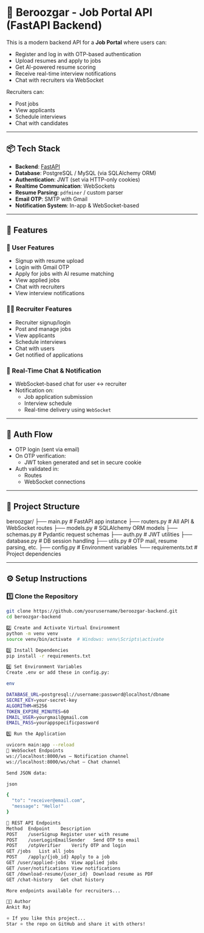 # 💼 Beroozgar - Job Portal API (FastAPI Backend)

This is a modern backend API for a **Job Portal** where users can:
- Register and log in with OTP-based authentication
- Upload resumes and apply to jobs
- Get AI-powered resume scoring
- Receive real-time interview notifications
- Chat with recruiters via WebSocket

Recruiters can:
- Post jobs
- View applicants
- Schedule interviews
- Chat with candidates

---

## 📦 Tech Stack

- **Backend**: [FastAPI](https://fastapi.tiangolo.com/)
- **Database**: PostgreSQL / MySQL (via SQLAlchemy ORM)
- **Authentication**: JWT (set via HTTP-only cookies)
- **Realtime Communication**: WebSockets
- **Resume Parsing**: `pdfminer` / custom parser
- **Email OTP**: SMTP with Gmail
- **Notification System**: In-app & WebSocket-based

---

## 🚀 Features

### 👤 User Features
- Signup with resume upload
- Login with Gmail OTP
- Apply for jobs with AI resume matching
- View applied jobs
- Chat with recruiters
- View interview notifications

### 🧑‍💼 Recruiter Features
- Recruiter signup/login
- Post and manage jobs
- View applicants
- Schedule interviews
- Chat with users
- Get notified of applications

### 💬 Real-Time Chat & Notification
- WebSocket-based chat for user ↔ recruiter
- Notification on:
  - Job application submission
  - Interview schedule
  - Real-time delivery using `WebSocket`

---

## 🔐 Auth Flow

- OTP login (sent via email)
- On OTP verification:
  - JWT token generated and set in secure cookie
- Auth validated in:
  - Routes
  - WebSocket connections

---

## 📁 Project Structure

beroozgar/
├── main.py # FastAPI app instance
├── routers.py # All API & WebSocket routes
├── models.py # SQLAlchemy ORM models
├── schemas.py # Pydantic request schemas
├── auth.py # JWT utilities
├── database.py # DB session handling
├── utils.py # OTP mail, resume parsing, etc.
├── config.py # Environment variables
└── requirements.txt # Project dependencies

---

## ⚙️ Setup Instructions

### 1️⃣ Clone the Repository
```bash
git clone https://github.com/yourusername/beroozgar-backend.git
cd beroozgar-backend

2️⃣ Create and Activate Virtual Environment
python -m venv venv
source venv/bin/activate  # Windows: venv\Scripts\activate

3️⃣ Install Dependencies
pip install -r requirements.txt

4️⃣ Set Environment Variables
Create .env or add these in config.py:

env

DATABASE_URL=postgresql://username:password@localhost/dbname
SECRET_KEY=your-secret-key
ALGORITHM=HS256
TOKEN_EXPIRE_MINUTES=60
EMAIL_USER=yourgmail@gmail.com
EMAIL_PASS=yourappspecificpassword

5️⃣ Run the Application

uvicorn main:app --reload
🔌 WebSocket Endpoints
ws://localhost:8000/ws — Notification channel
ws://localhost:8000/ws/chat — Chat channel

Send JSON data:

json

{
  "to": "receiver@email.com",
  "message": "Hello!"
}

📡 REST API Endpoints
Method	Endpoint	Description
POST	/userSignup	Register user with resume
POST	/userLoginEmailSender	Send OTP to email
POST	/otpVerifier	Verify OTP and login
GET	/jobs	List all jobs
POST	/apply/{job_id}	Apply to a job
GET	/user/applied-jobs	View applied jobs
GET	/user/notifications	View notifications
GET	/download-resume/{user_id}	Download resume as PDF
GET	/chat-history	Get chat history

More endpoints available for recruiters...

👨‍💻 Author
Ankit Raj

⭐️ If you like this project...
Star ⭐️ the repo on GitHub and share it with others!
